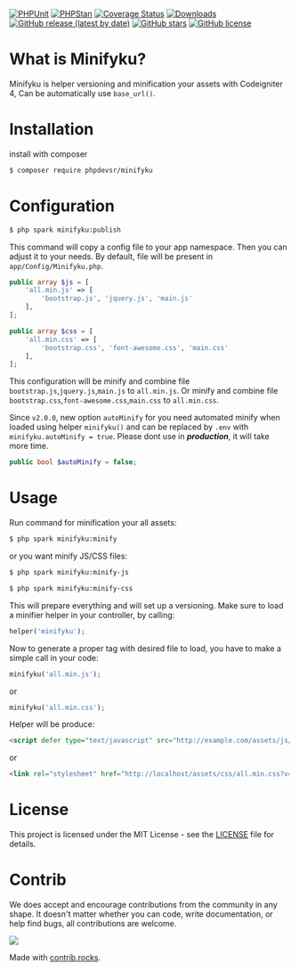 [![PHPUnit](https://github.com/PHPDevsr/minifyku/workflows/PHPUnit/badge.svg)](https://github.com/PHPDevsr/minifyku/actions/workflows/test-phpunit.yml)
[![PHPStan](https://github.com/PHPDevsr/minifyku/actions/workflows/test-phpstan.yml/badge.svg)](https://github.com/PHPDevsr/minifyku/actions/workflows/test-phpstan.yml)
[![Coverage Status](https://coveralls.io/repos/github/PHPDevsr/minifyku/badge.svg?branch=dev)](https://coveralls.io/github/PHPDevsr/minifyku?branch=dev)
[![Downloads](https://poser.pugx.org/phpdevsr/minifyku/downloads)](https://packagist.org/packages/phpdevsr/minifyku)
[![GitHub release (latest by date)](https://img.shields.io/github/v/release/PHPDevsr/minifyku)](https://packagist.org/packages/phpdevsr/minifyku)
[![GitHub stars](https://img.shields.io/github/stars/PHPDevsr/minifyku)](https://packagist.org/packages/phpdevsr/minifyku)
[![GitHub license](https://img.shields.io/github/license/PHPDevsr/minifyku)](https://github.com/PHPDevsr/minifyku/blob/dev/LICENSE)

# What is Minifyku?

Minifyku is helper versioning and minification your assets with Codeigniter 4, Can be automatically use ```base_url()```.

# Installation

install with composer
```bash
$ composer require phpdevsr/minifyku
```

# Configuration

```bash
$ php spark minifyku:publish
```

This command will copy a config file to your app namespace. Then you can adjust it to your needs. By default, file will be present in ```app/Config/Minifyku.php```.

```php
public array $js = [
    'all.min.js' => [
        'bootstrap.js', 'jquery.js', 'main.js'
    ],
];

public array $css = [
    'all.min.css' => [
        'bootstrap.css', 'font-awesome.css', 'main.css'
    ],
];
```

This configuration will be minify and combine file ```bootstrap.js```,```jquery.js```,```main.js``` to ```all.min.js```. Or minify and combine file ```bootstrap.css```,```font-awesome.css```,```main.css``` to ```all.min.css```.

Since `v2.0.0`, new option `autoMinify` for you need automated minify when loaded using helper `minifyku()` and can be replaced by `.env` with `minifyku.autoMinify = true`. Please dont use in ***production***, it will take more time.

```php
public bool $autoMinify = false;
```

# Usage

Run command for minification your all assets:

```bash
$ php spark minifyku:minify
```

or you want minify JS/CSS files:

```bash
$ php spark minifyku:minify-js
```

```bash
$ php spark minifyku:minify-css
```

This will prepare everything and will set up a versioning. Make sure to load a minifier helper in your controller, by calling:

```php
helper('minifyku');
```

Now to generate a proper tag with desired file to load, you have to make a simple call in your code:

```php
minifyku('all.min.js');
```

or

```php
minifyku('all.min.css');
```

Helper will be produce:

```html
<script defer type="text/javascript" src="http://example.com/assets/js/all.min.js?v=bc3d0dc779f1a0b521b69ed3a2b85de8"></script>
```

or

```html
<link rel="stylesheet" href="http://localhost/assets/css/all.min.css?v=ec8d57dd8de143d7ef822a90fca20957">
```

# License

This project is licensed under the MIT License - see the [LICENSE](LICENSE) file for details.

# Contrib

We does accept and encourage contributions from the community in any shape. It doesn't matter whether you can code, write documentation, or help find bugs, all contributions are welcome.

<a href="https://github.com/PHPDevsr/minifyku/graphs/contributors">
  <img src="https://contrib.rocks/image?repo=PHPDevsr/minifyku" />
</a>

Made with [contrib.rocks](https://contrib.rocks).
